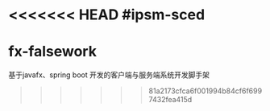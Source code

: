 <<<<<<< HEAD
#ipsm-sced
=======
# fx-falsework
基于javafx、spring boot 开发的客户端与服务端系统开发脚手架
>>>>>>> 81a2173cfca6f001994b84cf6f6997432fea415d
